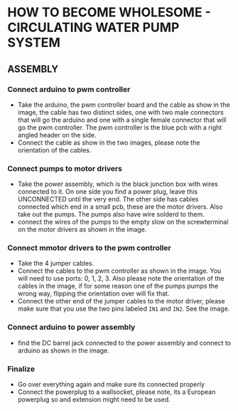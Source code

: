 # HOW TO BECOME WHOLESOME - CIRCULATING WATER PUMP SYSTEM

## ASSEMBLY

### Connect arduino to pwm controller
- Take the arduino, the pwm controller board and the cable as show in the image, the cable has two distinct sides, one with two male connectors that will go the arduino and one with a single female connector that will go the pwm controller. The pwm controller is the blue pcb with a right angled header on the side. 
- Connect the cable as show in the two images, please note the orientation of the cables.

### Connect pumps to motor drivers
- Take the power assembly, which is the black junction box with wires connected to it. On one side you find a power plug, leave this UNCONNECTED until the very end. The other side has cables connected which end in a small pcb, these are the motor drivers. Also take out the pumps. The pumps also have wire solderd to them.
- connect the wires of the pumps to the empty slow on the screwterminal on the motor drivers as shown in the image.

### Connect mmotor drivers to the pwm controller
- Take the 4 jumper cables.
- Connect the cables to the pwm controller as shown in the image. You will need to use ports: 0, 1, 2, 3. Also please note the orientation of the cables in the image, if for some reason one of the pumps pumps the wrong way, flipping the orientation over will fix that.
- Connect the other end of the jumper cables to the motor driver, please make sure that you use the two pins labeled `IN1` and `IN2`. See the image.

### Connect arduino to power assembly
- find the DC barrel jack connected to the power assembly and connect to arduino as shown in the image.

### Finalize
- Go over everything again and make sure its connected properly
- Connect the powerplug to a wallsocket, please note, its a European powerplug so and extension might need to be used.
